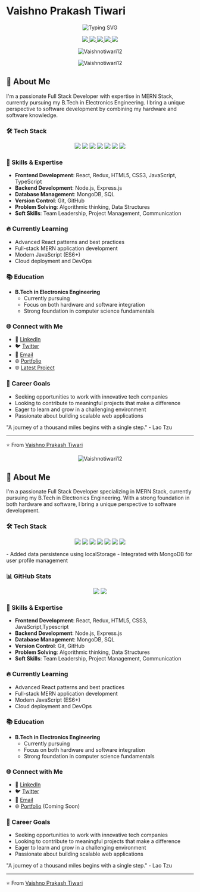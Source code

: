 # Vaishno Prakash Tiwari

<p align="center">
  <img src="https://readme-typing-svg.herokuapp.com?font=Fira+Code&size=20&pause=1000&color=000000&center=true&width=435&lines=Full+Stack+Developer;MERN+Stack+Enthusiast;Passionate+Problem+Solver" alt="Typing SVG" />
</p>

<p align="center">
  <a href="https://www.linkedin.com/in/vaishno-prakash-tiwari-989033252/">
    <img src="https://img.shields.io/badge/-LinkedIn-blue?style=for-the-badge&logo=Linkedin&logoColor=white"/>
  </a>
  <a href="https://x.com/VaishnoSatyam">
    <img src="https://img.shields.io/badge/-Twitter-1DA1F2?style=for-the-badge&logo=Twitter&logoColor=white"/>
  </a>
  <a href="mailto:satyamvaishno123@gmail.com">
    <img src="https://img.shields.io/badge/-Gmail-D14836?style=for-the-badge&logo=Gmail&logoColor=white"/>
  </a>
  <a href="https://vaishnotiwariportfolio.vercel.app">
    <img src="https://img.shields.io/badge/-Portfolio-000000?style=for-the-badge&logo=vercel&logoColor=white"/>
  </a>
  <a href="https://travel-agency-dashboard-lemon.vercel.app">
    <img src="https://img.shields.io/badge/-Travel%20Agency%20Dashboard-000000?style=for-the-badge&logo=vercel&logoColor=white"/>
  </a>
</p>

<p align="center">
  <img src="https://komarev.com/ghpvc/?username=Vaishnotiwari12&label=Profile%20Views&color=0e75b6&style=flat" alt="Vaishnotiwari12" />
</p>

<p align="center">
  <img src="https://komarev.com/ghpvc/?username=Vaishnotiwari12&label=Profile%20Views&color=0e75b6&style=flat" alt="Vaishnotiwari12" />
</p>

## 🚀 About Me

I'm a passionate Full Stack Developer with expertise in MERN Stack, currently pursuing my B.Tech in Electronics Engineering. I bring a unique perspective to software development by combining my hardware and software knowledge.

### 🛠️ Tech Stack

<p align="center">
  <img src="https://img.shields.io/badge/HTML5-E34F26?style=for-the-badge&logo=html5&logoColor=white"/>
  <img src="https://img.shields.io/badge/CSS3-1572B6?style=for-the-badge&logo=css3&logoColor=white"/>
  <img src="https://img.shields.io/badge/JavaScript-F7DF1E?style=for-the-badge&logo=javascript&logoColor=black"/>
  <img src="https://img.shields.io/badge/React-61DAFB?style=for-the-badge&logo=react&logoColor=black"/>
  <img src="https://img.shields.io/badge/Node.js-339933?style=for-the-badge&logo=nodedotjs&logoColor=white"/>
  <img src="https://img.shields.io/badge/Express.js-000000?style=for-the-badge&logo=express&logoColor=white"/>
  <img src="https://img.shields.io/badge/MongoDB-47A248?style=for-the-badge&logo=mongodb&logoColor=white"/>
</p>

### 🎯 Skills & Expertise

- **Frontend Development**: React, Redux, HTML5, CSS3, JavaScript, TypeScript
- **Backend Development**: Node.js, Express.js
- **Database Management**: MongoDB, SQL
- **Version Control**: Git, GitHub
- **Problem Solving**: Algorithmic thinking, Data Structures
- **Soft Skills**: Team Leadership, Project Management, Communication

### 🔥 Currently Learning

- Advanced React patterns and best practices
- Full-stack MERN application development
- Modern JavaScript (ES6+)
- Cloud deployment and DevOps

### 📚 Education

- **B.Tech in Electronics Engineering**
  - Currently pursuing
  - Focus on both hardware and software integration
  - Strong foundation in computer science fundamentals

### 🌐 Connect with Me

- 🔗 [LinkedIn](https://www.linkedin.com/in/vaishno-prakash-tiwari-989033252/)
- 🐦 [Twitter](https://x.com/VaishnoSatyam)
- 📧 [Email](mailto:satyamvaishno123@gmail.com)
- 🌐 [Portfolio](https://vaishnotiwariportfolio.vercel.app)
- 🌐 [Latest Project](https://travel-agency-dashboard-lemon.vercel.app)

### 🎯 Career Goals

- Seeking opportunities to work with innovative tech companies
- Looking to contribute to meaningful projects that make a difference
- Eager to learn and grow in a challenging environment
- Passionate about building scalable web applications

"A journey of a thousand miles begins with a single step." - Lao Tzu

---

⭐️ From [Vaishno Prakash Tiwari](https://github.com/Vaishnotiwari12)

<p align="center">
  <img src="https://komarev.com/ghpvc/?username=Vaishnotiwari12&label=Profile%20views&color=0e75b6&style=flat" alt="Vaishnotiwari12" />
</p>

## 🚀 About Me

I'm a passionate Full Stack Developer specializing in MERN Stack, currently pursuing my B.Tech in Electronics Engineering. With a strong foundation in both hardware and software, I bring a unique perspective to software development.

### 🛠️ Tech Stack

<p align="center">
  <img src="https://img.shields.io/badge/HTML5-E34F26?style=for-the-badge&logo=html5&logoColor=white"/>
  <img src="https://img.shields.io/badge/CSS3-1572B6?style=for-the-badge&logo=css3&logoColor=white"/>
  <img src="https://img.shields.io/badge/JavaScript-F7DF1E?style=for-the-badge&logo=javascript&logoColor=black"/>
  <img src="https://img.shields.io/badge/React-61DAFB?style=for-the-badge&logo=react&logoColor=black"/>
  <img src="https://img.shields.io/badge/Node.js-339933?style=for-the-badge&logo=nodedotjs&logoColor=white"/>
  <img src="https://img.shields.io/badge/Express.js-000000?style=for-the-badge&logo=express&logoColor=white"/>
  <img src="https://img.shields.io/badge/MongoDB-47A248?style=for-the-badge&logo=mongodb&logoColor=white"/>
</p>
- Added data persistence using localStorage
- Integrated with MongoDB for user profile management

### 📊 GitHub Stats

<p align="center">
  <img src="https://github-readme-stats.vercel.app/api?username=Vaishnotiwari12&show_icons=true&theme=radical&count_private=true"/>
  <img src="https://github-readme-streak-stats.herokuapp.com/?user=Vaishnotiwari12&theme=radical"/>
</p>

### 🎯 Skills & Expertise

- **Frontend Development**: React, Redux, HTML5, CSS3, JavaScript,Typescript  
- **Backend Development**: Node.js, Express.js
- **Database Management**: MongoDB, SQL
- **Version Control**: Git, GitHub
- **Problem Solving**: Algorithmic thinking, Data Structures
- **Soft Skills**: Team Leadership, Project Management, Communication

### 🔥 Currently Learning

- Advanced React patterns and best practices
- Full-stack MERN application development
- Modern JavaScript (ES6+)
- Cloud deployment and DevOps

### 📚 Education

- **B.Tech in Electronics Engineering**
  - Currently pursuing
  - Focus on both hardware and software integration
  - Strong foundation in computer science fundamentals

### 🌐 Connect with Me

- 🔗 [LinkedIn](https://www.linkedin.com/in/vaishno-prakash-tiwari-989033252/)
- 🐦 [Twitter](https://x.com/VaishnoSatyam)
- 📧 [Email](mailto:satyamvaishno123@gmail.com)
- 🌐 [Portfolio](#) (Coming Soon)

### 🎯 Career Goals

- Seeking opportunities to work with innovative tech companies
- Looking to contribute to meaningful projects that make a difference
- Eager to learn and grow in a challenging environment
- Passionate about building scalable web applications

"A journey of a thousand miles begins with a single step." - Lao Tzu

---

⭐️ From [Vaishno Prakash Tiwari](https://github.com/Vaishnotiwari12)
